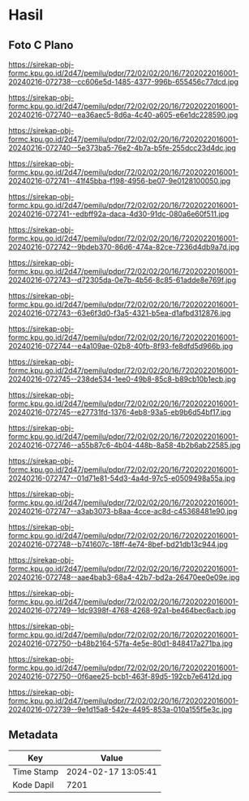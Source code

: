 # Hasil

## Foto C Plano

https://sirekap-obj-formc.kpu.go.id/2d47/pemilu/pdpr/72/02/02/20/16/7202022016001-20240216-072738--cc606e5d-1485-4377-996b-655456c77dcd.jpg

https://sirekap-obj-formc.kpu.go.id/2d47/pemilu/pdpr/72/02/02/20/16/7202022016001-20240216-072740--ea36aec5-8d6a-4c40-a605-e6e1dc228590.jpg

https://sirekap-obj-formc.kpu.go.id/2d47/pemilu/pdpr/72/02/02/20/16/7202022016001-20240216-072740--5e373ba5-76e2-4b7a-b5fe-255dcc23d4dc.jpg

https://sirekap-obj-formc.kpu.go.id/2d47/pemilu/pdpr/72/02/02/20/16/7202022016001-20240216-072741--41f45bba-f198-4956-be07-9e0128100050.jpg

https://sirekap-obj-formc.kpu.go.id/2d47/pemilu/pdpr/72/02/02/20/16/7202022016001-20240216-072741--edbff92a-daca-4d30-91dc-080a6e60f511.jpg

https://sirekap-obj-formc.kpu.go.id/2d47/pemilu/pdpr/72/02/02/20/16/7202022016001-20240216-072742--9bdeb370-86d6-474a-82ce-7236d4db9a7d.jpg

https://sirekap-obj-formc.kpu.go.id/2d47/pemilu/pdpr/72/02/02/20/16/7202022016001-20240216-072743--d72305da-0e7b-4b56-8c85-61adde8e769f.jpg

https://sirekap-obj-formc.kpu.go.id/2d47/pemilu/pdpr/72/02/02/20/16/7202022016001-20240216-072743--63e6f3d0-f3a5-4321-b5ea-d1afbd312876.jpg

https://sirekap-obj-formc.kpu.go.id/2d47/pemilu/pdpr/72/02/02/20/16/7202022016001-20240216-072744--e4a109ae-02b8-40fb-8f93-fe8dfd5d966b.jpg

https://sirekap-obj-formc.kpu.go.id/2d47/pemilu/pdpr/72/02/02/20/16/7202022016001-20240216-072745--238de534-1ee0-49b8-85c8-b89cb10b1ecb.jpg

https://sirekap-obj-formc.kpu.go.id/2d47/pemilu/pdpr/72/02/02/20/16/7202022016001-20240216-072745--e27731fd-1376-4eb8-93a5-eb9b6d54bf17.jpg

https://sirekap-obj-formc.kpu.go.id/2d47/pemilu/pdpr/72/02/02/20/16/7202022016001-20240216-072746--a55b87c6-4b04-448b-8a58-4b2b6ab22585.jpg

https://sirekap-obj-formc.kpu.go.id/2d47/pemilu/pdpr/72/02/02/20/16/7202022016001-20240216-072747--01d71e81-54d3-4a4d-97c5-e0509498a55a.jpg

https://sirekap-obj-formc.kpu.go.id/2d47/pemilu/pdpr/72/02/02/20/16/7202022016001-20240216-072747--a3ab3073-b8aa-4cce-ac8d-c45368481e90.jpg

https://sirekap-obj-formc.kpu.go.id/2d47/pemilu/pdpr/72/02/02/20/16/7202022016001-20240216-072748--b741607c-18ff-4e74-8bef-bd21db13c944.jpg

https://sirekap-obj-formc.kpu.go.id/2d47/pemilu/pdpr/72/02/02/20/16/7202022016001-20240216-072748--aae4bab3-68a4-42b7-bd2a-26470ee0e09e.jpg

https://sirekap-obj-formc.kpu.go.id/2d47/pemilu/pdpr/72/02/02/20/16/7202022016001-20240216-072749--1dc9398f-4768-4268-92a1-be464bec6acb.jpg

https://sirekap-obj-formc.kpu.go.id/2d47/pemilu/pdpr/72/02/02/20/16/7202022016001-20240216-072750--b48b2164-57fa-4e5e-80d1-848417a271ba.jpg

https://sirekap-obj-formc.kpu.go.id/2d47/pemilu/pdpr/72/02/02/20/16/7202022016001-20240216-072750--0f6aee25-bcb1-463f-89d5-192cb7e6412d.jpg

https://sirekap-obj-formc.kpu.go.id/2d47/pemilu/pdpr/72/02/02/20/16/7202022016001-20240216-072739--9e1d15a8-542e-4495-853a-010a155f5e3c.jpg


## Metadata

| Key        | Value               |
| ---------- | ------------------- |
| Time Stamp | 2024-02-17 13:05:41 |
| Kode Dapil | 7201                |




